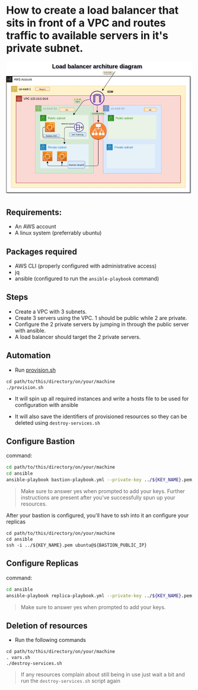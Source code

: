 # How to create a load balancer that sits in front of a VPC and routes traffic to available servers in it's private subnet.

<img src='./Load balancer architecture altschool project.drawio.png' alt='Network Architecture'/>

<!-- ![Load balancer architecture altschool project drawio](https://user-images.githubusercontent.com/65220956/211167637-65c2945e-74fe-4556-9fdc-7813bd40ddae.png) -->

## Requirements:
- An AWS account
- A linux system (preferrably ubuntu)
## Packages required
- AWS CLI (properly configured with administrative access)
- jq
- ansible (configured to run the `ansible-playbook` command)

## Steps
- Create a VPC with 3 subnets. 
- Create 3 servers using the VPC. 1 should be public while 2 are private.
- Configure the 2 private servers by jumping in through the public server with ansible.
- A load balancer should target the 2 private servers.

## Automation
- Run [provision.sh](./provision.sh)
```
cd path/to/this/directory/on/your/machine
./provision.sh
```

- It will spin up all required instances and write a hosts file to be used for configuration with ansible

- It will also save the identifiers of provisioned resources so they can be deleted using `destroy-services.sh`

## Configure Bastion
command: 
```bash
cd path/to/this/directory/on/your/machine
cd ansible
ansible-playbook bastion-playbook.yml --private-key ../${KEY_NAME}.pem -i hosts
```
> Make sure to answer yes when prompted to add your keys. Further instructions are present after you've successfully spun up your resources.

After your bastion is configured, you'll have to ssh into it an configure your replicas
```
cd path/to/this/directory/on/your/machine
cd ansible
ssh -i ../${KEY_NAME}.pem ubuntu@${BASTION_PUBLIC_IP}
```

## Configure Replicas
command: 
```bash
cd ansible
ansible-playbook replica-playbook.yml --private-key ../${KEY_NAME}.pem -i hosts
```
> Make sure to answer yes when prompted to add your keys.

## Deletion of resources

- Run the following commands
```
cd path/to/this/directory/on/your/machine
. vars.sh
./destroy-services.sh
```
> If any resources complain about still being in use just wait a bit and run the `destroy-services.sh` script again

